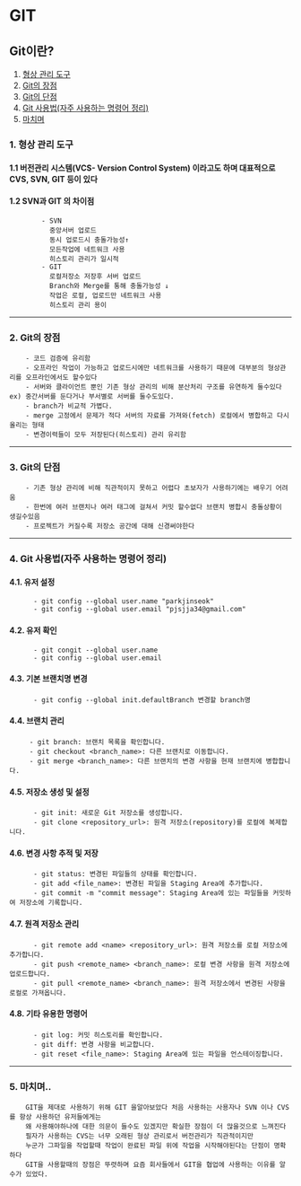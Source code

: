 # GIT
  ## Git이란?
  1. [형상 관리 도구](#1._형상_관리_도구)
  2. [Git의 장점](#2._Git의_장점)
  3. [Git의 단점](#3._Git의_단점)
  4. [Git 사용법(자주 사용하는 명령어 정리)](#4._Git_사용법(자주_사용하는_명령어_정리))
  5. [마치며](#5._마치며..)
### 1. 형상 관리 도구  
####    1.1 버전관리 시스템(VCS- Version Control System) 이라고도 하며 대표적으로 CVS, SVN, GIT 등이 있다
####    1.2 SVN과 GIT 의 차이점
```
        - SVN
          중앙서버 업로드
          동시 업로드시 충돌가능성↑
          모든작업에 네트워크 사용
          히스토리 관리가 일시적
        - GIT
          로컬저장소 저장후 서버 업로드
          Branch와 Merge를 통해 충돌가능성 ↓
          작업은 로컬, 업로드만 네트워크 사용
          히스토리 관리 용이
```
  ----------------

### 2. Git의 장점
```
    - 코드 검증에 유리함
    - 오프라인 작업이 가능하고 업로드시에만 네트워크를 사용하기 때문에 대부분의 형상관리를 오프라인에서도 할수있다
    - 서버와 클라이언트 뿐인 기존 형상 관리의 비해 분산처리 구조를 유연하게 둘수있다 ex) 중간서버를 둔다거나 부서별로 서버를 둘수도있다.
    - branch가 비교적 가볍다.
    - merge 고정에서 문제가 적다 서버의 자료를 가져와(fetch) 로컬에서 병합하고 다시 올리는 형태
    - 변경이력들이 모두 저장된다(히스토리) 관리 유리함
```
  ----------------

### 3. Git의 단점
```
    - 기존 형상 관리에 비해 직관적이지 못하고 어렵다 초보자가 사용하기에는 배우기 어려움
    - 한번에 여러 브랜치나 여러 태그에 걸쳐서 커밋 할수없다 브랜치 병합시 충돌상황이 생길수있음
    - 프로젝트가 커질수록 저장소 공간에 대해 신경써야한다
```
  ----------------

### 4. Git 사용법(자주 사용하는 명령어 정리)
 #### 4.1. 유저 설정 
```
      - git config --global user.name "parkjinseok"
      - git config --global user.email "pjsjja34@gmail.com"
```
#### 4.2. 유저 확인 
```
      - git congit --global user.name
      - git config --global user.email
```
#### 4.3. 기본 브랜치명 변경 
```
      - git config --global init.defaultBranch 변경할 branch명
```
#### 4.4. 브랜치 관리 
 ```
      - git branch: 브랜치 목록을 확인합니다.
      - git checkout <branch_name>: 다른 브랜치로 이동합니다.
      - git merge <branch_name>: 다른 브랜치의 변경 사항을 현재 브랜치에 병합합니다.
```
#### 4.5. 저장소 생성 및 설정 
```
      - git init: 새로운 Git 저장소를 생성합니다.
      - git clone <repository_url>: 원격 저장소(repository)를 로컬에 복제합니다.
```
#### 4.6. 변경 사항 추적 및 저장 
```
      - git status: 변경된 파일들의 상태를 확인합니다.
      - git add <file_name>: 변경된 파일을 Staging Area에 추가합니다.
      - git commit -m "commit message": Staging Area에 있는 파일들을 커밋하여 저장소에 기록합니다.
```
#### 4.7. 원격 저장소 관리
```
      - git remote add <name> <repository_url>: 원격 저장소를 로컬 저장소에 추가합니다.
      - git push <remote_name> <branch_name>: 로컬 변경 사항을 원격 저장소에 업로드합니다.
      - git pull <remote_name> <branch_name>: 원격 저장소에서 변경된 사항을 로컬로 가져옵니다.
```
#### 4.8. 기타 유용한 명령어 
```      
      - git log: 커밋 히스토리를 확인합니다.
      - git diff: 변경 사항을 비교합니다.
      - git reset <file_name>: Staging Area에 있는 파일을 언스테이징합니다.
```
  ----------------

### 5. 마치며..
```
    GIT을 제대로 사용하기 위해 GIT 을알아보았다 처음 사용하는 사용자나 SVN 이나 CVS를 항상 사용하던 유저들에게는
    왜 사용해야하나에 대한 의문이 들수도 있겠지만 확실한 장점이 더 많을것으로 느껴진다
    필자가 사용하는 CVS는 너무 오래된 형상 관리로서 버전관리가 직관적이지만
    누군가 그파일을 작업할때 작업이 완료된 파일 위에 작업을 시작해야된다는 단점이 명확하다
    GIT을 사용할때의 장점은 뚜렷하며 요즘 회사들에서 GIT을 협업에 사용하는 이유를 알수가 있었다.
```
